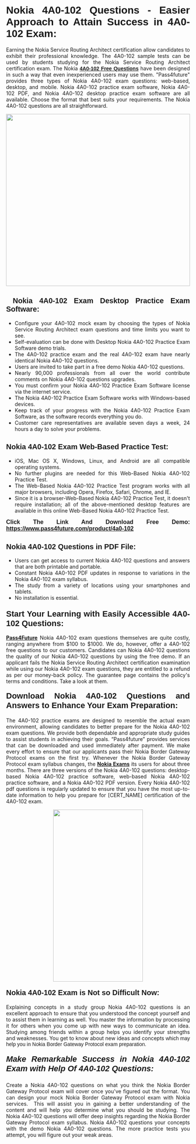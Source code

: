<h1 style="text-align: justify;"><span style="font-family:Tahoma,Geneva,sans-serif;"><strong>Nokia 4A0-102 Questions - Easier Approach to Attain Success in 4A0-102 Exam:</strong></span></h1>

<p style="text-align: justify;">Earning the Nokia Service Routing Architect certification allow candidates to exhibit their professional knowledge. The 4A0-102 sample tests can be used by students studying for the Nokia Service Routing Architect certification exam. The Nokia <a href="https://www.pass4future.com/questions/nokia/4a0-102" target="_blank"><span style="font-family:Tahoma,Geneva,sans-serif;"><strong>4A0-102 Free Questions</strong></span></a> have been designed in such a way that even inexperienced users may use them. "Pass4future" provides three types of Nokia 4A0-102 exam questions: web-based, desktop, and mobile. Nokia 4A0-102 practice exam software, Nokia 4A0-102 PDF, and Nokia 4A0-102 desktop practice exam software are all available. Choose the format that best suits your requirements. The Nokia 4A0-102 questions are all straightforward.</p>

<p style="text-align: justify;"><a href="https://www.pass4future.com/product/4a0-102" target="_blank"><img alt="" src="https://lh3.googleusercontent.com/pw/AM-JKLU5_aushiRQbaoUdVonD_1om6esFnUm_j21jdeI1V3aesz_ETcO2Y8QVj0ZamD1vJ__MzXKNoh3XzzrDTXgudBuMwEatvdphNwcixeZDIncATvFdVanIchOfqVuIJHbWkG03KYMH2pwXnb7WaAnvI3g=w1366-h490-no?authuser=0" style="width: 100%; height: 470px;" /></a></p>

<h2 style="text-align: justify;"><strong><span style="font-family:Tahoma,Geneva,sans-serif;"><span style="font-size:20px;"> Nokia 4A0-102 Exam Desktop Practice Exam Software:</span></span></strong></h2>

<ul>
	<li style="text-align: justify;">Configure your 4A0-102 mock exam by choosing the types of Nokia Service Routing Architect exam questions and time limits you want to see.</li>
	<li style="text-align: justify;">Self-evaluation can be done with Desktop Nokia 4A0-102 Practice Exam Software demo trials.</li>
	<li style="text-align: justify;">The 4A0-102 practice exam and the real 4A0-102 exam have nearly identical Nokia 4A0-102 questions.</li>
	<li style="text-align: justify;">Users are invited to take part in a free demo Nokia 4A0-102 questions.</li>
	<li style="text-align: justify;">Nearly 90,000 professionals from all over the world contribute comments on Nokia 4A0-102 questions upgrades.</li>
	<li style="text-align: justify;">You must confirm your Nokia 4A0-102 Practice Exam Software license via the internet service.</li>
	<li style="text-align: justify;">The Nokia 4A0-102 Practice Exam Software works with Windows-based devices.</li>
	<li style="text-align: justify;">Keep track of your progress with the Nokia 4A0-102 Practice Exam Software, as the software records everything you do.</li>
	<li style="text-align: justify;">Customer care representatives are available seven days a week, 24 hours a day to solve your problems.</li>
</ul>

<h2 style="text-align: justify;"><span style="font-family:Tahoma,Geneva,sans-serif;"><strong><span style="font-size:20px;">Nokia 4A0-102 Exam Web-Based Practice Test:</span></strong></span></h2>

<ul>
	<li style="text-align: justify;">iOS, Mac OS X, Windows, Linux, and Android are all compatible operating systems.</li>
	<li style="text-align: justify;">No further plugins are needed for this Web-Based Nokia 4A0-102 Practice Test.</li>
	<li style="text-align: justify;">The Web-Based Nokia 4A0-102 Practice Test program works with all major browsers, including Opera, Firefox, Safari, Chrome, and IE.</li>
	<li style="text-align: justify;">Since it is a browser-Web-Based Nokia 4A0-102 Practice Test, it doesn't require installation; all of the above-mentioned desktop features are available in this online Web-Based Nokia 4A0-102 Practice Test.</li>
</ul>

<p style="text-align: justify;"><span style="font-family:Tahoma,Geneva,sans-serif;"><span style="font-size:16px;"><strong>Click The Link And Download Free Demo:</strong></span></span> <a href="https://www.pass4future.com/product/4a0-102" target="_blank"><span style="font-family:Tahoma,Geneva,sans-serif;"><span style="font-size:16px;"><strong>https://www.pass4future.com/product/4a0-102</strong></span></span></a></p>

<h2 style="text-align: justify;"><strong><span style="font-family:Tahoma,Geneva,sans-serif;"><span style="font-size:20px;">Nokia 4A0-102 Questions in PDF File:</span></span></strong></h2>

<ul>
	<li style="text-align: justify;">Users can get access to current Nokia 4A0-102 questions and answers that are both printable and portable.</li>
	<li style="text-align: justify;">Constant Nokia 4A0-102 PDF updates in response to variations in the Nokia 4A0-102 exam syllabus.</li>
	<li style="text-align: justify;">The study from a variety of locations using your smartphones and tablets.</li>
	<li style="text-align: justify;">No installation is essential.</li>
</ul>

<h3 style="text-align: justify;"><span style="font-family:Tahoma,Geneva,sans-serif;"><strong><span style="font-size:22px;">Start Your Learning with Easily Accessible 4A0-102 Questions:</span></strong></span></h3>

<p style="text-align: justify;"><strong><a href="https://www.pass4future.com/" target="_blank">Pass4Future</a></strong> Nokia 4A0-102 exam questions themselves are quite costly, ranging anywhere from $100 to $1000. We do, however, offer a 4A0-102 free questions to our customers. Candidates can Nokia 4A0-102 questions the quality of our Nokia 4A0-102 questions by using the free demo. If an applicant fails the Nokia Service Routing Architect certification examination while using our Nokia 4A0-102 exam questions, they are entitled to a refund as per our money-back policy. The guarantee page contains the policy's terms and conditions. Take a look at them.</p>

<h4 style="text-align: justify;"><strong><span style="font-family:Tahoma,Geneva,sans-serif;"><span style="font-size:22px;">Download Nokia 4A0-102 Questions and Answers to Enhance Your Exam Preparation:</span></span></strong></h4>

<p style="text-align: justify;">The 4A0-102 practice exams are designed to resemble the actual exam environment, allowing candidates to better prepare for the Nokia 4A0-102 exam questions. We provide both dependable and appropriate study guides to assist students in achieving their goals. “Pass4future” provides services that can be downloaded and used immediately after payment. We make every effort to ensure that our applicants pass their Nokia Border Gateway Protocol exams on the first try. Whenever the Nokia Border Gateway Protocol exam syllabus changes, the <strong><a href="https://www.pass4future.com/nokia" target="_blank">Nokia Exams</a></strong> its users for about three months. There are three versions of the Nokia 4A0-102 questions: desktop-based Nokia 4A0-102 practice software, web-based Nokia 4A0-102 practice software, and a Nokia 4A0-102 PDF version. Every Nokia 4A0-102 pdf questions is regularly updated to ensure that you have the most up-to-date information to help you prepare for [CERT_NAME] certification of the 4A0-102 exam.</p>

<p style="text-align: center;"><a href="https://www.pass4future.com/product/4a0-102" target="_blank"><img alt="" src="https://lh3.googleusercontent.com/pw/AM-JKLV3yUm3jiqqIo1xIsj1VJ_UeysYexQY-pRYO0rIFl3vg11QZioN-gzffpw2AfKqFynWuvoXOreWrWS0swpr4xmOSWfwII2jvatteuqrfxiWGFBSHPiZUCoi33jqeymK5dmu-0enyX6tayRCAMHw05jv=s617-no?authuser=0" style="width: 70%; height: 470px;" /></a></p>

<h4 style="text-align: justify;"><strong><span style="font-family:Tahoma,Geneva,sans-serif;"><span style="font-size:20px;">Nokia 4A0-102 Exam is Not so Difficult Now:</span></span></strong></h4>

<p style="text-align: justify;">Explaining concepts in a study group Nokia 4A0-102 questions is an excellent approach to ensure that you understood the concept yourself and to assist them in learning as well. You master the information by processing it for others when you come up with new ways to communicate an idea. Studying among friends within a group helps you identify your strengths and weaknesses. You get to know about new ideas and concepts <span style="font-family:Tahoma,Geneva,sans-serif;">which may help you in Nokia Border Gateway Protocol exam preparation.</span></p>

<h5 style="text-align: justify;"><span style="font-family:Tahoma,Geneva,sans-serif;"><span style="font-size:22px;"><strong>Make Remarkable Success in Nokia 4A0-102 Exam with Help Of 4A0-102 Questions:</strong></span></span></h5>

<p style="text-align: justify;">Create a Nokia 4A0-102 questions on what you think the Nokia Border Gateway Protocol exam will cover once you've figured out the format. You can design your mock Nokia Border Gateway Protocol exam with Nokia services.  This will assist you in gaining a better understanding of the content and will help you determine what you should be studying. The Nokia 4A0-102 questions will offer deep insights regarding the Nokia Border Gateway Protocol exam syllabus. Nokia 4A0-102 questions your concepts with the demo Nokia 4A0-102 questions. The more practice tests you attempt, you will figure out your weak areas.</p>
